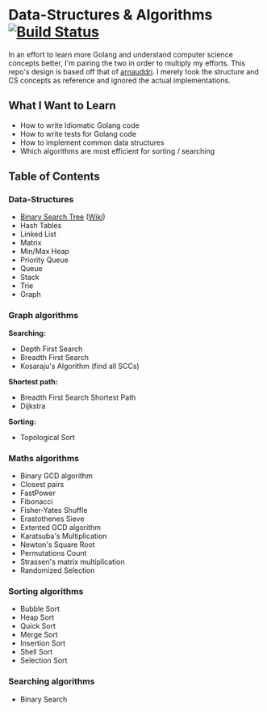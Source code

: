 # Data-Structures & Algorithms [![Build Status](https://travis-ci.org/dansackett/algorithms.svg?branch=master)](https://travis-ci.org/dansackett/algorithms)

In an effort to learn more Golang and understand computer science concepts
better, I'm pairing the two in order to multiply my efforts. This repo's
design is based off that of [arnauddri](https://github.com/arnauddri/algorithms).
I merely took the structure and CS concepts as reference and ignored the
actual implementations.

## What I Want to Learn

* How to write Idiomatic Golang code
* How to write tests for Golang code
* How to implement common data structures
* Which algorithms are most efficient for sorting / searching

## Table of Contents

### Data-Structures

* [Binary Search Tree](https://github.com/dansackett/algorithms/tree/master/data-structures/binary-tree) ([Wiki](http://en.wikipedia.org/wiki/Binary_search_tree))
* Hash Tables
* Linked List
* Matrix
* Min/Max Heap
* Priority Queue
* Queue
* Stack
* Trie
* Graph

### Graph algorithms

**Searching:**
* Depth First Search
* Breadth First Search
* Kosaraju's Algorithm (find all SCCs)

**Shortest path:**
* Breadth First Search Shortest Path
* Dijkstra

**Sorting:**
* Topological Sort

### Maths algorithms

* Binary GCD algorithm
* Closest pairs
* FastPower
* Fibonacci
* Fisher-Yates Shuffle
* Erastothenes Sieve
* Extented GCD algorithm
* Karatsuba's Multiplication
* Newton's Square Root
* Permutations Count
* Strassen's matrix multiplication
* Randomized Selection

### Sorting algorithms

* Bubble Sort
* Heap Sort
* Quick Sort
* Merge Sort
* Insertion Sort
* Shell Sort
* Selection Sort

### Searching algorithms

* Binary Search
